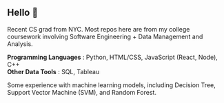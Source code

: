 ## Hello 👋
Recent CS grad from NYC. Most repos here are from my college coursework involving Software Engineering + Data Management and Analysis. 

**Programming Languages** : Python, HTML/CSS, JavaScript (React, Node), C++ <br>
**Other Data Tools** : SQL, Tableau

Some experience with machine learning models, including Decision Tree, Support Vector Machine (SVM), and Random Forest. 
 

<!--
**rumashie/rumashie** is a ✨ _special_ ✨ repository because its `README.md` (this file) appears on your GitHub profile.

Here are some ideas to get you started:

- 🔭 I’m currently working on ...
- 🌱 I’m currently learning ...
- 👯 I’m looking to collaborate on ...
- 🤔 I’m looking for help with ...
- 💬 Ask me about ...
- 📫 How to reach me: ...
- 😄 Pronouns: ...
- ⚡ Fun fact: ...
-->


